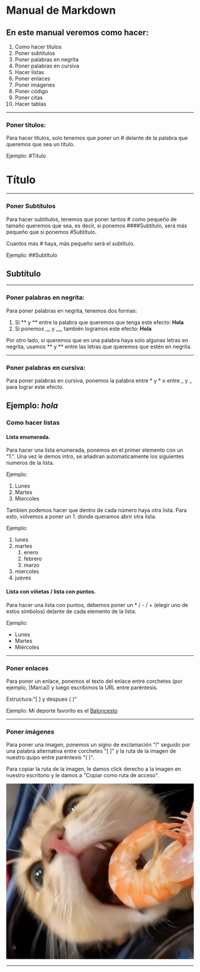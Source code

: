 # Manual de Markdown
## En este manual veremos como hacer:
1. Como hacer títulos
2. Poner subtitulos
3. Poner palabras en negrita
4. Poner palabras en cursiva
5. Hacer listas
6. Poner enlaces
7. Poner imágenes
8. Poner código
9. Poner citas
10. Hacer tablas
--------------
### Poner títulos:
Para hacer títulos, solo tenemos que poner un # delante de la palabra que queremos que sea un título.

Ejemplo: #Título
# Título

------------
### Poner Subtítulos
Para hacer subtítulos, tenemos que poner tantos # como pequeño de tamaño queremos que sea, es decir, si ponemos ####Subtítulo, será más pequeño que si ponemos #Subtítulo.

Cuantos más # haya, más pequeño será el subtítulo.

Ejemplo: ##Subtítulo

## Subtítulo
------------
### Poner palabras en negrita:
Para poner palabras en negrita, tenemos dos formas:
1. Si ** y ** entre la palabra que queremos que tenga este efecto: **Hola**
2. Si ponemos __ y __, también logramos este efecto: __Hola__

Por otro lado, si queremos que en una palabra haya solo algunas letras en negrita, usamos ** y ** entre las letras que queremos que estén en negrita.

-----------
### Poner palabras en cursiva:
Para poner palabras en cursiva, ponemos la palabra entre * y * o entre _ y _ para lograr este efecto.

Ejemplo: *hola*
-----------
### Como hacer listas
#### Lista enumerada.
Para hacer una lista enumerada, ponemos en el primer elemento con un "1.". Una vez le demos intro, se añadiran automaticamente los siguientes numeros de la lista.

Ejemplo:
1. Lunes
2. Martes
3. Miercoles


Tambien podemos hacer que dentro de cada número haya otra lista. Para esto, volvemos a poner un 1. donde queramos abrir otra lista.

Ejemplo:
1. lunes
2. martes
   1. enero
   2. febrero
   3. marzo
3. miercoles
4. jueves

#### Lista con viñetas / lista con puntos.
Para hacer una lista con puntos, debemos poner un * / - / + (elegir uno de estos símbolos) delante de cada elemento de la lista.

Ejemplo:
* Lunes
* Martes
* Miércoles

----------
### Poner enlaces
Para poner un enlace, ponemos el texto del enlace entre corchetes (por ejemplo, [Marca]) y luego escribimos la URL entre paréntesis.

Estructura:"[ ] y despues (  )"

Ejemplo: Mi deporte favorito es el [Baloncesto](https://www.marca.com/baloncesto.html)

----------
### Poner imágenes
Para poner una imagen, ponemos un signo de exclamación "!" seguido por una palabra alternativa entre corchetes "[ ]" y la ruta de la imagen de nuestro quipo entre paréntesis "( )".

Para copiar la ruta de la imagen, le damos click derecho a la imagen en nuestro escritorio y le damos a "Copiar como ruta de acceso".

![Gato Gamba](./gamba.jpg)

-----------
### 
